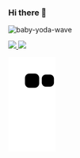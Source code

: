 ### Hi there 👋

<!--
**miyazatojj/miyazatojj** is a ✨ _special_ ✨ repository because its `README.md` (this file) appears on your GitHub profile.

Here are some ideas to get you started:

- 🔭 I’m currently working on ...
- 🌱 I’m currently learning ...
- 👯 I’m looking to collaborate on ...
- 🤔 I’m looking for help with ...
- 💬 Ask me about ...
- 📫 How to reach me: ...
- 😄 Pronouns: ...
- ⚡ Fun fact: ...
-->

![baby-yoda-wave](https://user-images.githubusercontent.com/89876548/215618964-7b0e5f03-e6ad-46c1-9ba3-1b06523129e6.gif)

<div align="left">
  <a href="https://github.com/miyazatojj">
  <img height="150em" src="https://github-readme-stats.vercel.app/api?username=miyazatojj&show_icons=true&theme=tokyonight&include_all_commits=true&count_private=true"/>
  <img height="150em" src="https://github-readme-stats.vercel.app/api/top-langs/?username=miyazatojj&layout=compact&langs_count=7&theme=tokyonight"/>
</div>

![Snake animation](https://github.com/miyazatojj/miyazatojj/blob/output/github-contribution-grid-snake.svg)  
